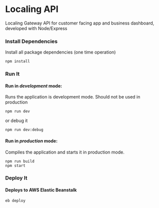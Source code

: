 # Localing API

Localing Gateway API for customer facing app and business dashboard, developed with Node/Express

### Install Dependencies

Install all package dependencies (one time operation)

```shell
npm install
```

### Run It
#### Run in *development* mode:
Runs the application is development mode. Should not be used in production

```shell
npm run dev
```

or debug it

```shell
npm run dev:debug
```

#### Run in *production* mode:

Compiles the application and starts it in production mode.

```shell
npm run build
npm start
```

### Deploy It
#### Deploys to AWS Elastic Beanstalk
```shell
eb deploy
```
